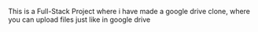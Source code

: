 This is a Full-Stack Project where i have made a google drive clone, where you can upload files just like in google drive
